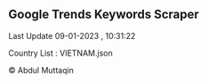 

## Google Trends Keywords Scraper 
 
Last Update 09-01-2023 , 10:31:22

Country List :
VIETNAM.json



© Abdul Muttaqin 

